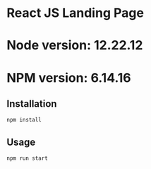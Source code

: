 # React JS Landing Page 
# Node version: 12.22.12
# NPM version: 6.14.16

## Installation

```bash
npm install
```

## Usage

```bash
npm run start
```
